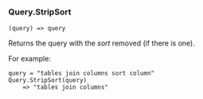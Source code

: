 ### Query.StripSort

``` suneido
(query) => query
```

Returns the query with the *sort* removed (if there is one).

For example:

``` suneido
query = "tables join columns sort column"
Query.StripSort(query)
    => "tables join columns"
```